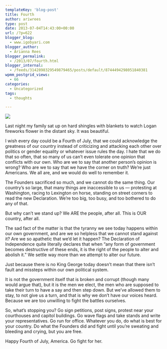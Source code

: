 ```yaml
---
templateKey: 'blog-post'
title: Fourth
author: ariwrees
type: post
date: 2013-07-04T14:43:00+00:00
url: /?p=622
blogger_blog:
  - www.igobyari.com
blogger_author:
  - Arianna Rees
blogger_permalink:
  - /2013/07/fourth.html
blogger_internal:
  - /feeds/3142898329549879465/posts/default/8744494298051840381
wpmm_postgrid_views:
  - 66
categories:
  - Uncategorized
tags:
  - thoughts

---
```

[![](https://www.igobyari.com/wp-content/uploads/2013/07/declaration_big_enhanced.jpg)](https://www.igobyari.com/wp-content/uploads/2013/07/declaration_big_enhanced-1.jpg)

Last night my family sat up on hard shingles with blankets to watch Logan fireworks flower in the distant sky. It was beautiful.

I wish every day could be a Fourth of July, that we could acknowledge the greatness of our country instead of criticizing and attacking each other over politics or gender equality or whatever issue rules the day. I hate that we do that so often, that so many of us can’t even tolerate one opinion that conflicts with our own. Who are we to say that another person’s opinion is wrong? Who are we to say that we have the corner on truth? We’re just Americans. We all are, and we would do well to remember it.

The Founders sacrificed so much, and we cannot do the same thing. Our country’s so large, that many things are inaccessible to us — protesting at Washington, racing to Lexington on horse, standing on street corners to read the new Declaration. We’re too big, too busy, and too bothered to do any of that.

But why can’t we stand up? We ARE the people, after all. This is OUR country, after all.

The sad fact of the matter is that the tyranny we see today happens within our own government, and are we so helpless that we cannot stand against it? Are we so apathetic that we’d let it happen? The Declaration of Independence quite literally declares that when “any form of government becomes destructive of these ends, it is the right of the people to alter and abolish it.” We settle way more than we attempt to alter our future.

Just because there is no King George today doesn’t mean that there isn’t fault and missteps within our own political system.

It is not the government itself that is broken and corrupt (though many would argue that), but it is the men we elect, the men who are supposed to take their turn to have a say and then step down. But we’ve allowed them to stay, to not give us a turn, and that is why we don’t have our voices heard. Because we are too unwilling to fight the battles ourselves.

So, what’s stopping you? Go sign petitions, post signs, protest near your courthouses and capitol buildings. Go wave flags and take stands and write your representatives. Go run for office. Whatever you do, do what is best for your country. Do what the Founders did and fight until you’re sweating and bleeding and crying, but you are free.

Happy Fourth of July, America. Go fight for her.
